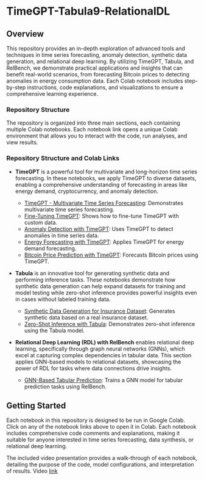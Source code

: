 # TimeGPT-Tabula9-RelationalDL

## Overview

This repository provides an in-depth exploration of advanced tools and techniques in time series forecasting, anomaly detection, synthetic data generation, and relational deep learning. By utilizing TimeGPT, Tabula, and RelBench, we demonstrate practical applications and insights that can benefit real-world scenarios, from forecasting Bitcoin prices to detecting anomalies in energy consumption data. Each Colab notebook includes step-by-step instructions, code explanations, and visualizations to ensure a comprehensive learning experience.

### Repository Structure

The repository is organized into three main sections, each containing multiple Colab notebooks. Each notebook link opens a unique Colab environment that allows you to interact with the code, run analyses, and view results.

### Repository Structure and Colab Links

- **TimeGPT** is a powerful tool for multivariate and long-horizon time series forecasting. In these notebooks, we apply TimeGPT to diverse datasets, enabling a comprehensive understanding of forecasting in areas like energy demand, cryptocurrency, and anomaly detection.
  - [TimeGPT - Multivariate Time Series Forecasting](https://colab.research.google.com/drive/1v-ZwYZ805oBlgk42elJD0OQFW3vf72Ft?usp=sharing): Demonstrates multivariate time series forecasting.
  - [Fine-Tuning TimeGPT](https://colab.research.google.com/drive/1mr-KWOWdMijO-zAZ2vnm_86lo9ZTzuuf?usp=sharing): Shows how to fine-tune TimeGPT with custom data.
  - [Anomaly Detection with TimeGPT](https://colab.research.google.com/drive/1qw7yfnkHlGICHiLw45Dx35E_S3Hyo0Ha?usp=sharing): Uses TimeGPT to detect anomalies in time series data.
  - [Energy Forecasting with TimeGPT](https://colab.research.google.com/drive/1CfujU5fqfLk7jt26MZJjnr4AyaNAsmxz?usp=sharing): Applies TimeGPT for energy demand forecasting.
  - [Bitcoin Price Prediction with TimeGPT](https://colab.research.google.com/drive/1ewyNTEkhHoSavchANvI7bpT3rYnoFXtW?usp=sharing): Forecasts Bitcoin prices using TimeGPT.

- **Tabula** is an innovative tool for generating synthetic data and performing inference tasks. These notebooks demonstrate how synthetic data generation can help expand datasets for training and model testing while zero-shot inference provides powerful insights even in cases without labeled training data.
  - [Synthetic Data Generation for Insurance Dataset](https://colab.research.google.com/drive/1WEZrQAznRR1O1jvL_EMqpnp5H8S3agEj?usp=sharing): Generates synthetic data based on a real insurance dataset.
  - [Zero-Shot Inference with Tabula](https://colab.research.google.com/drive/1kFr4oaTTfoMxdiwCT6PSjOyZMymKrIvA?usp=sharing): Demonstrates zero-shot inference using the Tabula model.

- **Relational Deep Learning (RDL) with RelBench** enables relational deep learning, specifically through graph neural networks (GNNs), which excel at capturing complex dependencies in tabular data. This section applies GNN-based models to relational datasets, showcasing the power of RDL for tasks where data connections drive insights.
  - [GNN-Based Tabular Prediction](https://colab.research.google.com/drive/1zZA2GcPP8KRHXF5PDg6j6eaGqHEskvAS?usp=sharing): Trains a GNN model for tabular prediction tasks using RelBench.

## Getting Started
Each notebook in this repository is designed to be run in Google Colab. Click on any of the notebook links above to open it in Colab. Each notebook includes comprehensive code comments and explanations, making it suitable for anyone interested in time series forecasting, data synthesis, or relational deep learning.

The included video presentation provides a walk-through of each notebook, detailing the purpose of the code, model configurations, and interpretation of results. Video [link](https://www.youtube.com/playlist?list=PLGHkLcp2I_S9nCbcR-dkQGhFQ0K1j8ETV)

